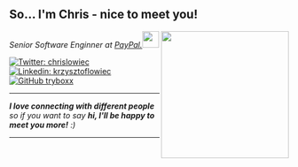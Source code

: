 <h2> So... I'm Chris - nice to meet you!</h2>
<img align='right' src="https://media.giphy.com/media/kG43Pr7oqziidbqe5g/giphy.gif" width="230">
<p><em>Senior Software Enginner at <a href="http://www.shakecoders.com">PayPal.</a><img src="https://media.giphy.com/media/WUlplcMpOCEmTGBtBW/giphy.gif" width="30"> 
</em></p>

[![Twitter: chrislowiec](https://img.shields.io/twitter/follow/chrislowiec?style=social)](https://twitter.com/chrislowiec)
[![Linkedin: krzysztoflowiec](https://img.shields.io/badge/-krzysztoflowiec-blue?style=flat-square&logo=Linkedin&logoColor=white&link=https://www.linkedin.com/in/krzysztoflowiec/)](https://www.linkedin.com/in/krzysztoflowiec/)
[![GitHub tryboxx](https://img.shields.io/github/followers/tryboxx?label=follow&style=social)](https://github.com/tryboxx)

---

<em><b>I love connecting with different people</b> so if you want to say <b>hi, I'll be happy to meet you more!</b> :)</em>

---
